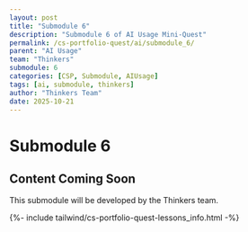 ```yaml
---
layout: post
title: "Submodule 6"
description: "Submodule 6 of AI Usage Mini-Quest"
permalink: /cs-portfolio-quest/ai/submodule_6/
parent: "AI Usage"
team: "Thinkers"
submodule: 6
categories: [CSP, Submodule, AIUsage]
tags: [ai, submodule, thinkers]
author: "Thinkers Team"
date: 2025-10-21
---
```


# Submodule 6

## Content Coming Soon
This submodule will be developed by the Thinkers team.

{%- include tailwind/cs-portfolio-quest-lessons_info.html -%}
